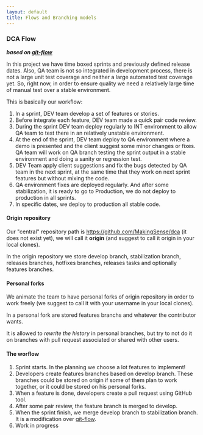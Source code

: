 ```yaml
---
layout: default
title: Flows and Branching models
---
```


### DCA Flow

<!-- I am not sure to include the complete Project and Client name here -->

**_based on [git-flow]_**

In this project we have time boxed sprints and previously defined release dates. 
Also, QA team is not so integrated in development process, there is not a large 
unit test coverage and neither a large automated test coverage yet. So, right 
now, in order to ensure quality we need a relatively large time of manual test 
over a stable environment. 

This is basically our workflow:

1. In a sprint, DEV team develop a set of features or stories. 
2. Before integrate each feature, DEV team made a quick pair code review.
3. During the sprint DEV team deploy regularly to INT environment to allow QA 
   team to test there in an relatively unstable environment.
4. At the end of the sprint, DEV team deploy to QA environment where a demo is 
   presented and the client suggest some minor changes or fixes. QA team will 
   work on QA branch testing the sprint output in a stable environment and doing 
   a sanity or regression test.
5. DEV Team apply client suggestions and fix the bugs detected by QA team in the 
   next sprint, at the same time that they work on next sprint features but 
   without mixing the code. 
6. QA environment fixes are deployed regularly. And after some stabilization, 
   it is ready to go to Production, we do not deploy to production in all sprints.
7. In specific dates, we deploy to production all stable code.


#### Origin repository

Our "central" repository path is https://github.com/MakingSense/dca (it does not 
exist yet), we will call it **origin** (and suggest to call it origin in your 
local clones).

In the origin repository we store develop branch, stabilization branch, releases
branches, hotfixes branches, releases tasks and optionally features branches.

#### Personal forks

We animate the team to have personal forks of origin repository in order to work
freely (we suggest to call it with your username in your local clones).

In a personal fork are stored features branchs and whatever the contributor wants.

It is allowed to _rewrite the history_ in personal branches, but try to not do 
it on branches with pull request associated or shared with other users.

#### The worflow

1. Sprint starts. In the planning we choose a lot features to implement!
2. Developers create features branches based on develop branch. These branches 
   could be stored on origin if some of them plan to work together, or it could 
   be stored on his personal forks.
3. When a feature is done, developers create a pull request using GitHub tool.
4. After some pair review, the feature branch is merged to develop.
5. When the sprint finish, we merge develop branch to stabilization branch. It 
   is a modification over [git-flow].
6. Work in progress


[git-flow]: http://nvie.com/posts/a-successful-git-branching-model/